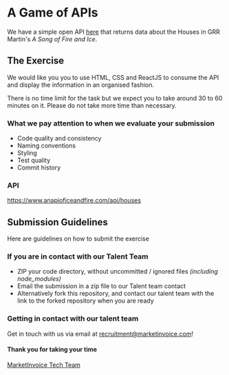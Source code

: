 
# A Game of APIs
We have a simple open API [here](https://www.anapioficeandfire.com/api/houses) that returns data about the Houses in GRR Martin's *A Song of Fire and Ice*. 

## The Exercise
We would like you you to use HTML, CSS and ReactJS to consume the API and display the information in an organised fashion. 

There is no time limit for the task but we expect you to take around 30 to 60 minutes on it. Please do not take more time than necessary. 

### What we pay attention to when we evaluate your submission
* Code quality and consistency
* Naming conventions
* Styling
* Test quality
* Commit history

### API
https://www.anapioficeandfire.com/api/houses

## Submission Guidelines
Here are guidelines on how to submit the exercise

### If you are in contact with our Talent Team
* ZIP your code directory, without uncommitted / ignored files _(including node_modules)_
* Email the submission in a zip file to our Talent team contact
* Alternatively fork this repository, and contact our talent team with the link to the forked repository when you are ready

### Getting in contact with our talent team
Get in touch with us via email at [recruitment@marketinvoice.com](recruitment@marketinvoice.com)!

#### Thank you for taking your time
[MarketInvoice Tech Team](https://github.com/marketinvoice)
